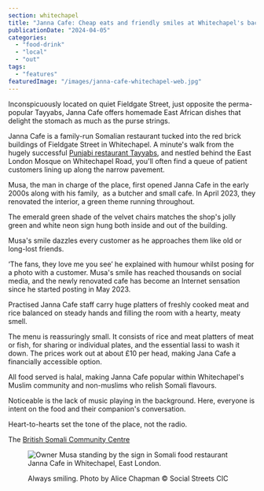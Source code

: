 ```yaml
---
section: whitechapel
title: "Janna Cafe: Cheap eats and friendly smiles at Whitechapel's backstreet Somalian cafe"
publicationDate: "2024-04-05"
categories: 
  - "food-drink"
  - "local"
  - "out"
tags: 
  - "features"
featuredImage: "/images/janna-cafe-whitechapel-web.jpg"
---
```


Inconspicuously located on quiet Fieldgate Street, just opposite the perma-popular Tayyabs, Janna Cafe offers homemade East African dishes that delight the stomach as much as the purse strings.

Janna Cafe is a family-run Somalian restaurant tucked into the red brick buildings of Fieldgate Street in Whitechapel. A minute's walk from the hugely successful [Punjabi restaurant Tayyabs](https://whitechapellondon.co.uk/best-curry-houses-restaurants-east-london/), and nestled behind the East London Mosque on Whitechapel Road, you'll often find a queue of patient customers lining up along the narrow pavement.

Musa, the man in charge of the place, first opened Janna Cafe in the early 2000s along with his family,  as a butcher and small cafe. In April 2023, they renovated the interior, a green theme running throughout. 

The emerald green shade of the velvet chairs matches the shop's jolly green and white neon sign hung both inside and out of the building. 

Musa's smile dazzles every customer as he approaches them like old or long-lost friends. 

‘The fans, they love me you see’ he explained with humour whilst posing for a photo with a customer. Musa's smile has reached thousands on social media, and the newly renovated cafe has become an Internet sensation since he started posting in May 2023. 

Practised Janna Cafe staff carry huge platters of freshly cooked meat and rice balanced on steady hands and filling the room with a hearty, meaty smell. 

The menu is reassuringly small. It consists of rice and meat platters of meat or fish, for sharing or individual plates, and the essential lassi to wash it down. The prices work out at about £10 per head, making Jana Cafe a financially accessible option.

All food served is halal, making Janna Cafe popular within Whitechapel's Muslim community and non-muslims who relish Somali flavours.

Noticeable is the lack of music playing in the background. Here, everyone is intent on the food and their companion's conversation.

Heart-to-hearts set the tone of the place, not the radio. 

The [British Somali Community Centre](https://www.britishsomali.org/)

<figure>

![Owner Musa standing by the sign in Somali food restaurant Janna Cafe in Whitechapel, East London.](/images/owner-musa-somalian-janna-cafe-whitechapel-east-london-1024x683.jpg)

<figcaption>

Always smiling. Photo by Alice Chapman © Social Streets CIC

</figcaption>

</figure>
